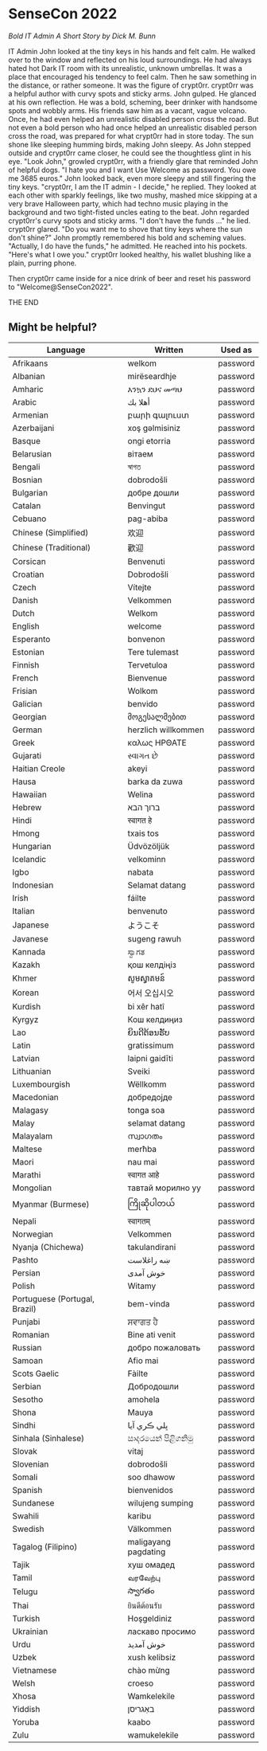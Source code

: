 # SenseCon 2022

*Bold IT Admin
A Short Story
by Dick M. Bunn*

IT Admin John looked at the tiny keys in his hands and felt calm.
He walked over to the window and reflected on his loud surroundings. He had always hated hot Dark IT room with its unrealistic, unknown umbrellas. It was a place that encouraged his tendency to feel calm.
Then he saw something in the distance, or rather someone. It was the figure of crypt0rr. crypt0rr was a helpful author with curvy spots and sticky arms.
John gulped. He glanced at his own reflection. He was a bold, scheming, beer drinker with handsome spots and wobbly arms. His friends saw him as a vacant, vague volcano. Once, he had even helped an unrealistic disabled person cross the road.
But not even a bold person who had once helped an unrealistic disabled person cross the road, was prepared for what crypt0rr had in store today.
The sun shone like sleeping humming birds, making John sleepy.
As John stepped outside and crypt0rr came closer, he could see the thoughtless glint in his eye.
"Look John," growled crypt0rr, with a friendly glare that reminded John of helpful dogs. "I hate you and I want Use Welcome as password. You owe me 3685 euros."
John looked back, even more sleepy and still fingering the tiny keys. "crypt0rr, I am the IT admin - I decide," he replied.
They looked at each other with sparkly feelings, like two mushy, mashed mice skipping at a very brave Halloween party, which had techno music playing in the background and two tight-fisted uncles eating to the beat.
John regarded crypt0rr's curvy spots and sticky arms. "I don't have the funds ..." he lied.
crypt0rr glared. "Do you want me to shove that tiny keys where the sun don't shine?"
John promptly remembered his bold and scheming values. "Actually, I do have the funds," he admitted. He reached into his pockets. "Here's what I owe you."
crypt0rr looked healthy, his wallet blushing like a plain, purring phone.

Then crypt0rr came inside for a nice drink of beer and reset his password to "Welcome@SenseCon2022".

THE END

## Might be helpful?

| Language                      | Written              | Used as  |
| ----------------------------- | -------------------- | -------- |
| Afrikaans                     | welkom               | password |
| Albanian                      | mirëseardhje         | password |
| Amharic                       | እንኳን ደህና መጣህ         | password |
| Arabic                        | أهلا بك              | password |
| Armenian                      | բարի գալուստ         | password |
| Azerbaijani                   | xoş gəlmisiniz       | password |
| Basque                        | ongi etorria         | password |
| Belarusian                    | вітаем               | password |
| Bengali                       | স্বাগত                 | password |
| Bosnian                       | dobrodošli           | password |
| Bulgarian                     | добре дошли          | password |
| Catalan                       | Benvingut            | password |
| Cebuano                       | pag-abiba            | password |
| Chinese (Simplified)          | 欢迎                 | password |
| Chinese (Traditional)         | 歡迎                 | password |
| Corsican                      | Benvenuti            | password |
| Croatian                      | Dobrodošli           | password |
| Czech                         | Vítejte              | password |
| Danish                        | Velkommen            | password |
| Dutch                         | Welkom               | password |
| English                       | welcome              | password |
| Esperanto                     | bonvenon             | password |
| Estonian                      | Tere tulemast        | password |
| Finnish                       | Tervetuloa           | password |
| French                        | Bienvenue            | password |
| Frisian                       | Wolkom               | password |
| Galician                      | benvido              | password |
| Georgian                      | მოგესალმებით         | password |
| German                        | herzlich willkommen  | password |
| Greek                         | καλως ΗΡΘΑΤΕ         | password |
| Gujarati                      | સ્વાગત છે               | password |
| Haitian Creole                | akeyi                | password |
| Hausa                         | barka da zuwa        | password |
| Hawaiian                      | Welina               | password |
| Hebrew                        | ברוך הבא             | password |
| Hindi                         | स्वागत हे               | password |
| Hmong                         | txais tos            | password |
| Hungarian                     | Üdvözöljük           | password |
| Icelandic                     | velkominn            | password |
| Igbo                          | nabata               | password |
| Indonesian                    | Selamat datang       | password |
| Irish                         | fáilte               | password |
| Italian                       | benvenuto            | password |
| Japanese                      | ようこそ             | password |
| Javanese                      | sugeng rawuh         | password |
| Kannada                       | ಸ್ವಾಗತ                 | password |
| Kazakh                        | қош келдіңіз         | password |
| Khmer                         | សូមស្វាគមន៍              | password |
| Korean                        | 어서 오십시오        | password |
| Kurdish                       | bi xêr hatî          | password |
| Kyrgyz                        | Кош келдиңиз         | password |
| Lao                           | ຍິນດີຕ້ອນຮັບ             | password |
| Latin                         | gratissimum          | password |
| Latvian                       | laipni gaidīti       | password |
| Lithuanian                    | Sveiki               | password |
| Luxembourgish                 | Wëllkomm             | password |
| Macedonian                    | добредојде           | password |
| Malagasy                      | tonga soa            | password |
| Malay                         | selamat datang       | password |
| Malayalam                     | സ്വാഗതം                 | password |
| Maltese                       | merħba               | password |
| Maori                         | nau mai              | password |
| Marathi                       | स्वागत आहे              | password |
| Mongolian                     | тавтай морилно уу    | password |
| Myanmar (Burmese)             | ကြိုဆိုပါတယ်               | password |
| Nepali                        | स्वागतम्                | password |
| Norwegian                     | Velkommen            | password |
| Nyanja (Chichewa)             | takulandirani        | password |
| Pashto                        | ښه راغلاست           | password |
| Persian                       | خوش آمدی             | password |
| Polish                        | Witamy               | password |
| Portuguese (Portugal, Brazil) | bem-vinda            | password |
| Punjabi                       | ਸਵਾਗਤ ਹੈ               | password |
| Romanian                      | Bine ati venit       | password |
| Russian                       | добро пожаловать     | password |
| Samoan                        | Afio mai             | password |
| Scots Gaelic                  | Fàilte               | password |
| Serbian                       | Добродошли           | password |
| Sesotho                       | amohela              | password |
| Shona                         | Mauya                | password |
| Sindhi                        | ڀلي ڪري آيا          | password |
| Sinhala (Sinhalese)           | සාදරයෙන් පිළිගනිමු          | password |
| Slovak                        | vitaj                | password |
| Slovenian                     | dobrodošli           | password |
| Somali                        | soo dhawow           | password |
| Spanish                       | bienvenidos          | password |
| Sundanese                     | wilujeng sumping     | password |
| Swahili                       | karibu               | password |
| Swedish                       | Välkommen            | password |
| Tagalog (Filipino)            | maligayang pagdating | password |
| Tajik                         | хуш омадед           | password |
| Tamil                         | வரவேற்பு                | password |
| Telugu                        | స్వాగతం                 | password |
| Thai                          | ยินดีต้อนรับ             | password |
| Turkish                       | Hoşgeldiniz          | password |
| Ukrainian                     | ласкаво просимо      | password |
| Urdu                          | خوش آمدید            | password |
| Uzbek                         | xush kelibsiz        | password |
| Vietnamese                    | chào mừng            | password |
| Welsh                         | croeso               | password |
| Xhosa                         | Wamkelekile          | password |
| Yiddish                       | באַגריסן              | password |
| Yoruba                        | kaabo                | password |
| Zulu                          | wamukelekile         | password |
